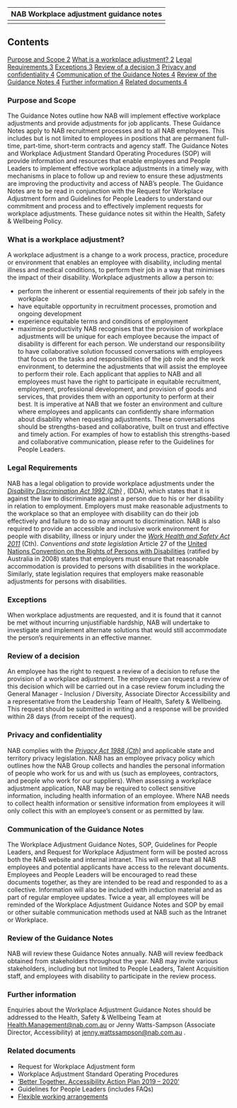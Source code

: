 | NAB Workplace adjustment guidance notes |
|---------------------------------------------|
| |
<!-- image -->
## Contents
[Purpose and Scope	2](.)
[What is a workplace adjustment?	2](.)
[Legal Requirements	3](.)
[Exceptions	3](.)
[Review of a decision	3](.)
[Privacy and confidentiality	4](.)
[Communication of the Guidance Notes	4](.)
[Review of the Guidance Notes	4](.)
[Further information	4](.)
[Related documents	4](.)
### Purpose and Scope
The Guidance Notes outline how NAB will implement effective workplace adjustments and provide adjustments for job applicants. These Guidance Notes apply to NAB recruitment processes and to all NAB employees. This includes but is not limited to employees in positions that are permanent full-time, part-time, short-term contracts and agency staff.
The Guidance Notes and Workplace Adjustment Standard Operating Procedures (SOP) will provide information and resources that enable employees and People Leaders to implement effective workplace adjustments in a timely way, with mechanisms in place to follow up and review to ensure these adjustments are improving the productivity and access of NAB’s people.
The Guidance Notes are to be read in conjunction with the Request for Workplace Adjustment form and Guidelines for People Leaders to understand our commitment and process and to effectively implement requests for workplace adjustments. These guidance notes sit within the Health, Safety &amp; Wellbeing Policy.
### What is a workplace adjustment?
A workplace adjustment is a change to a work process, practice, procedure or environment that enables an employee with disability, including mental illness and medical conditions, to perform their job in a way that minimises the impact of their disability.
Workplace adjustments allow a person to:
- perform the inherent or essential requirements of their job safely in the workplace
- have equitable opportunity in recruitment processes, promotion and ongoing development
- experience equitable terms and conditions of employment
- maximise productivity
NAB recognises that the provision of workplace adjustments will be unique for each employee because the impact of disability is different for each person. We understand our responsibility to have collaborative solution focussed conversations with employees that focus on the tasks and responsibilities of the job role and the work environment, to determine the adjustments that will assist the employee to perform their role.
Each applicant that applies to NAB and all employees must have the right to participate in equitable recruitment, employment, professional development, and provision of goods and services, that provides them with an opportunity to perform at their best.
It is imperative at NAB that we foster an environment and culture where employees and applicants can confidently share information about disability when requesting adjustments. These conversations should be strengths-based and collaborative, built on trust and effective and timely action. For examples of how to establish this strengths-based and collaborative communication, please refer to the Guidelines for People Leaders.
### Legal Requirements
NAB has a legal obligation to provide workplace adjustments under the [*Disability Discrimination Act 1992 (Cth)*](https:\www.legislation.gov.au\details\c2016c00763) , (DDA), which states that it is against the law to discriminate against a person due to his or her disability in relation to employment. Employers must make reasonable adjustments to the workplace so that an employee with disability can do their job effectively and failure to do so may amount to discrimination. NAB is also required to provide an accessible and inclusive work environment for people with disability, illness or injury under the [*Work Health and Safety Act 2011*](https:\www.legislation.gov.au\Details\C2018C00293) (Cth).
*Conventions and state legislation*
Article 27 of the [United Nations Convention on the Rights of Persons with Disabilities](file:\aur.national.com.au\UserData\AU-VIC-DOCKLANDS-3DOCK-09\UserData\P762292\United%20Nations%20Convention%20on%20the%20Rights%20of%20Person%20with%20Disabilities) (ratified by Australia in 2008) states that employers must ensure that reasonable accommodation is provided to persons with disabilities in the workplace. Similarly, state legislation requires that employers make reasonable adjustments for persons with disabilities.
### Exceptions
When workplace adjustments are requested, and it is found that it cannot be met without incurring unjustifiable hardship, NAB will undertake to investigate and implement alternate solutions that would still accommodate the person’s requirements in an effective manner.
### Review of a decision
An employee has the right to request a review of a decision to refuse the provision of a workplace adjustment. The employee can request a review of this decision which will be carried out in a case review forum including the General Manager - Inclusion / Diversity, Associate Director Accessibility and a representative from the Leadership Team of Health, Safety &amp; Wellbeing. This request should be submitted in writing and a response will be provided within 28 days (from receipt of the request).
### Privacy and confidentiality
NAB complies with the [*Privacy Act 1988 (Cth)*](https:\www.legislation.gov.au\Details\C2020C00168) and applicable state and territory privacy legislation. NAB has an employee privacy policy which outlines how the NAB Group collects and handles the personal information of people who work for us and with us (such as employees, contractors, and people who work for our suppliers).
When assessing a workplace adjustment application, NAB may be required to collect sensitive information, including health information of an employee. Where NAB needs to collect health information or sensitive information from employees it will only collect this with an employee’s consent or as permitted by law.
### Communication of the Guidance Notes
The Workplace Adjustment Guidance Notes, SOP, Guidelines for People Leaders, and Request for Workplace Adjustment form will be posted across both the NAB website and internal intranet. This will ensure that all NAB employees and potential applicants have access to the relevant documents. Employees and People Leaders will be encouraged to read these documents together, as they are intended to be read and responded to as a collective.
Information will also be included with induction material and as part of regular employee updates. Twice a year, all employees will be reminded of the Workplace Adjustment Guidance Notes and SOP by email or other suitable communication methods used at NAB such as the Intranet or Workplace.
### Review of the Guidance Notes
NAB will review these Guidance Notes annually. NAB will review feedback obtained from stakeholders throughout the year. NAB may invite various stakeholders, including but not limited to People Leaders, Talent Acquisition staff, and employees with disability to participate in the review process.
### Further information
Enquiries about the Workplace Adjustment Guidance Notes should be addressed to the Health, Safety &amp; Wellbeing Team at [Health.Management@nab.com.au](mailto:Health.Management@nab.com.au) or Jenny Watts-Sampson (Associate Director, Accessibility) at [jenny.wattssampson@nab.com.au](mailto:jenny.wattssampson@nab.com.au) .
### Related documents
- Request for Workplace Adjustment form
- Workplace Adjustment Standard Operating Procedures
- [‘Better Together. Accessibility Action Plan 2019 – 2020’](https:\www.nab.com.au\content\dam\nabrwd\documents\reports\corporate\nab-accessibility-action-plan-2019-2020.pdf)
- Guidelines for People Leaders (includes FAQs)
- [Flexible working arrangements](https:\intranet.nab.com.au\PP\hronline\Pages\WA%20101.aspx)